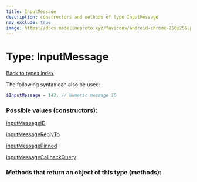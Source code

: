 ```yaml
---
title: InputMessage
description: constructors and methods of type InputMessage
nav_exclude: true
image: https://docs.madelineproto.xyz/favicons/android-chrome-256x256.png
---
```

# Type: InputMessage
[Back to types index](index.html)

The following syntax can also be used:

```php
$InputMessage = 142; // Numeric message ID
```




### Possible values (constructors):

[inputMessageID](/API_docs/constructors/inputMessageID.html)  

[inputMessageReplyTo](/API_docs/constructors/inputMessageReplyTo.html)  

[inputMessagePinned](/API_docs/constructors/inputMessagePinned.html)  

[inputMessageCallbackQuery](/API_docs/constructors/inputMessageCallbackQuery.html)  



### Methods that return an object of this type (methods):



